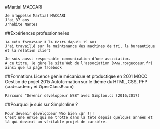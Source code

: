 #Martial MACCARI

    Je m'appelle Martial MACCARI
    J'ai 37 ans
    J'habite Nantes
    
##Expériences professionnelles
    
    Je suis formateur à la Poste depuis 15 ans
    J'ai travaillé sur la maintenance des machines de tri, la bureautique et la relation client
    
    Je suis aussi responsable communication d'une association.
    A ce titre, je gère le site Web de l'association (www.rougecoeur.fr) ainsi que la page facebook
    
##Formations
    Licence génie mécanique et productique en 2001
    MOOC Gestion de projet 2015
    Autoformation sur le thème du HTML, CSS, PHP (codecademy et OpenClassRoom)
    
    Parcours "Devenir développeur WEB" avec Simplon.co (2016/2017)
    
##Pourquoi je suis sur Simplonline ?

    Pour devenir développeur Web bien sûr !!!
    C'est une envie qui me trotte dans la tête depuis quelques années et là qui devient un véritable projet de carrière.